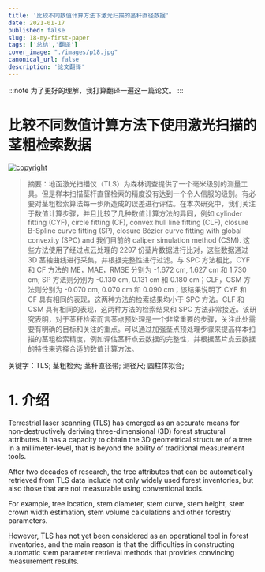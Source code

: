 ```yaml
---
title: '比较不同数值计算方法下激光扫描的茎秆直径数据'
date: 2021-01-17
published: false
slug: 18-my-first-paper
tags: ['总结','翻译']
cover_image: "./images/p18.jpg"
canonical_url: false
description: '论文翻译'
---
```


:::note
为了更好的理解，我打算翻译一遍这一篇论文。
:::

# 比较不同数值计算方法下使用激光扫描的茎粗检索数据

<a href="License: CC BY-SA 4.0"><img src="https://img.shields.io/github/license/weijiew/codestep?color=265ca2&labelColor=212c42)](http://creativecommons.org/licenses/by-sa/4.0/" alt="copyright"/></a>

> 摘要：地面激光扫描仪（TLS）为森林调查提供了一个毫米级别的测量工具。但是样本扫描茎杆直径检索的精度没有达到一个令人信服的级别。有必要对茎粗检索算法每一步所造成的误差进行评估。在本次研究中，我们关注于数值计算步骤，并且比较了几种数值计算方法的异同，例如 cylinder fitting (CYF), circle fitting (CF), convex hull line fitting (CLF), closure B-Spline curve fitting (SP), closure Bézier curve fitting with global convexity (SPC) and 我们目前的 caliper simulation method (CSM). 这些方法使用了经过点云处理的 2297 份茎片数据进行比对，这些数据通过 3D 茎轴曲线进行采集，并根据完整性进行过滤。与 SPC 方法相比，CYF 和 CF 方法的 ME，MAE，RMSE 分别为 -1.672 cm, 1.627 cm 和 1.730 cm; SP 方法则分别为 -0.130 cm, 0.131 cm 和 0.180 cm；CLF，CSM 方法则分别为 -0.070 cm, 0.070 cm 和 0.090 cm；该结果说明了 CYF 和 CF 具有相同的表现，这两种方法的检索结果均小于 SPC 方法。CLF 和 CSM 具有相同的表现，这两种方法的检索结果和 SPC 方法非常接近。该研究表明，对于茎秆检索而言茎点预处理是一个非常重要的步骤，关注此处需要有明确的目标和关注的重点。可以通过加强茎点预处理步骤来提高样本扫描的茎粗检索精度，例如评估茎秆点云数据的完整性，并根据茎片点云数据的特性来选择合适的数值计算方法。


  关键字：TLS; 茎粗检索; 茎秆直径带; 测径尺; 圆柱体拟合;

# 1. 介绍


Terrestrial laser scanning (TLS) has emerged as an accurate means for non-destructively deriving three-dimensional (3D) forest structural attributes. It has a capacity to obtain the 3D geometrical structure of a tree in a millimeter-level, that is beyond the ability of traditional measurement tools. 

After two decades of research, the tree attributes that can be automatically retrieved from TLS data include not only widely used forest inventories, but also those that are not measurable using
conventional tools. 

For example, tree location, stem diameter, stem curve, stem height, stem crown width estimation, stem volume calculations and other forestry parameters. 

However, TLS has not yet been considered as an operational tool in forest inventories, and the main reason is that the difficulties in constructing automatic stem parameter retrieval methods that provides convincing measurement results.
